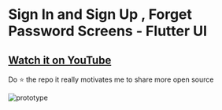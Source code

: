 # Sign In and Sign Up , Forget Password Screens - Flutter UI

## [Watch it on YouTube](  )


Do ⭐ the repo it really motivates me to share more open source

![prototype](https://user-images.githubusercontent.com/42013687/104835638-a6271680-58b0-11eb-93c6-8afb8bd162a8.png)

